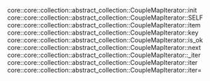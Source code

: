 core::core::collection::abstract_collection::CoupleMapIterator::init
core::core::collection::abstract_collection::CoupleMapIterator::SELF
core::core::collection::abstract_collection::CoupleMapIterator::item
core::core::collection::abstract_collection::CoupleMapIterator::key
core::core::collection::abstract_collection::CoupleMapIterator::is_ok
core::core::collection::abstract_collection::CoupleMapIterator::next
core::core::collection::abstract_collection::CoupleMapIterator::_iter
core::core::collection::abstract_collection::CoupleMapIterator::iter
core::core::collection::abstract_collection::CoupleMapIterator::iter=